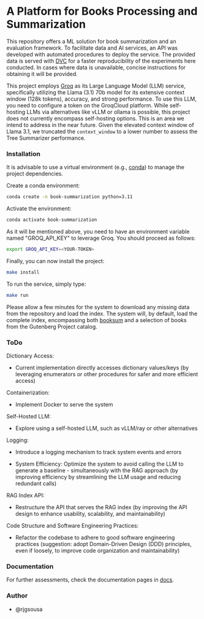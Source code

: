 # A Platform for Books Processing and Summarization

This repository offers a ML solution for book summarization and an evaluation framework. To facilitate data and AI services, an API was developed with automated procedures to deploy the service. The provided data is served with [DVC](https://dvc.org/) for a faster reproducibility of the experiments here conducted. In cases where data is unavailable, concise instructions for obtaining it will be provided.

This project employs [Groq](https://groq.com/) as its Large Language Model (LLM) service, specifically utilizing the Llama (3.1) 70b model for its extensive context  window (128k tokens), accuracy, and strong performance. To use this LLM, you need to configure a token on the GroqCloud platform. While self-hosting LLMs via alternatives like vLLM or ollama is possible, this project does not currently encompass self-hosting options. This is an area we intend to address in the near future. Given the elevated context window of Llama 3.1, we truncated the `context_window` to a lower number to assess the Tree Summarizer performance.


### Installation
It is advisable to use a virtual environment (e.g., [conda](https://conda.io/projects/conda/en/latest/user-guide/install/index.html)) to manage the project dependencies.

Create a conda environment:
```bash
conda create -n book-summarization python=3.11
```

Activate the environment:
```bash
conda activate book-summarization
```

As it will be mentioned above, you need to have an environment variable named "GROQ_API_KEY" to leverage Groq. You should proceed as follows:

```bash
export GROQ_API_KEY=<YOUR-TOKEN>
```

Finally, you can now install the project:
```bash
make install
```

To run the service, simply type: 
```bash
make run
```

Please allow a few minutes for the system to download any missing data from the repository and load the index. The system will, by default, load the complete index, encompassing both [booksum](https://github.com/salesforce/booksum) and a selection of books from the Gutenberg Project catalog.

### ToDo

Dictionary Access:
- Current implementation directly accesses dictionary values/keys (by leveraging enumerators or other procedures for safer and more efficient access)

Containerization:
- Implement Docker to serve the system

Self-Hosted LLM:
- Explore using a self-hosted LLM, such as vLLM/ray or other alternatives

Logging:
- Introduce a logging mechanism to track system events and errors 

- System Efficiency:
Optimize the system to avoid calling the LLM to generate a baseline - simultaneously with the RAG approach (by improving efficiency by streamlining the LLM usage and reducing redundant calls)

RAG Index API:
- Restructure the API that serves the RAG index (by improving the API design to enhance usability, scalability, and maintainability)

Code Structure and Software Engineering Practices:
- Refactor the codebase to adhere to good software engineering practices  (suggestion: adopt Domain-Driven Design (DDD) principles, even if loosely, to improve code organization and maintainability)



### Documentation

For further assessments, check the documentation pages in [docs](docs).

### Author
- @rjgsousa